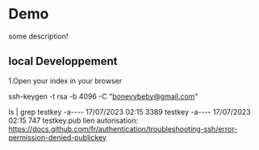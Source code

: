 # Demo

some description!

## local Developpement
 1.Open your index in your browser

 ssh-keygen -t rsa -b 4096 -C "bonevybeby@gmail.com" 
 
ls | grep testkey
-a----        17/07/2023     02:15           3389 testkey
-a----        17/07/2023     02:15            747 testkey.pub
lien autorisation: https://docs.github.com/fr/authentication/troubleshooting-ssh/error-permission-denied-publickey
